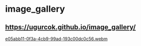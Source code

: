 # image_gallery
## https://ugurcok.github.io/image_gallery/
[e05abb11-0f3a-4cb9-99ad-193c00dc0c56.webm](https://user-images.githubusercontent.com/72262726/185802650-caacbe61-eaf0-49b2-8af0-9edf3e767c6d.webm)
